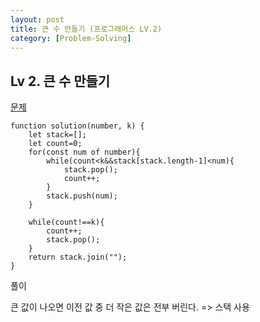 ```yaml
---
layout: post
title: 큰 수 만들기 (프로그래머스 LV.2)
category: [Problem-Solving]
---
```


## Lv 2. 큰 수 만들기

[문제](https://programmers.co.kr/learn/courses/30/lessons/42883)

    function solution(number, k) {
        let stack=[];
        let count=0;
        for(const num of number){
            while(count<k&&stack[stack.length-1]<num){
                stack.pop();
                count++;
            }
            stack.push(num);
        }

        while(count!==k){
            count++;
            stack.pop();
        }
        return stack.join("");
    }

풀이

큰 값이 나오면 이전 값 중 더 작은 값은 전부 버린다. => 스택 사용
